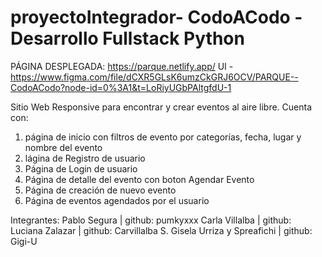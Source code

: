 # proyectoIntegrador- CodoACodo - Desarrollo Fullstack Python

PÁGINA DESPLEGADA: https://parque.netlify.app/
UI -https://www.figma.com/file/dCXR5GLsK6umzCkGRJ6OCV/PARQUE--CodoACodo?node-id=0%3A1&t=LoRiyUGbPAltgfdU-1 


Sitio Web Responsive para encontrar y crear eventos al aire libre.
Cuenta con:
1) página de inicio con filtros de evento por categorías, fecha, lugar y nombre del evento
2) lágina de Registro de usuario
3) Página de Login de usuario
4) Página de detalle del evento con boton Agendar Evento
5) Página de creación de nuevo evento
6) Página de eventos agendados por el usuario 

Integrantes:
Pablo Segura | github: pumkyxxx
Carla Villalba | github: 
Luciana Zalazar | github: Carvillalba
S. Gisela Urriza y Spreafichi | github: Gigi-U

